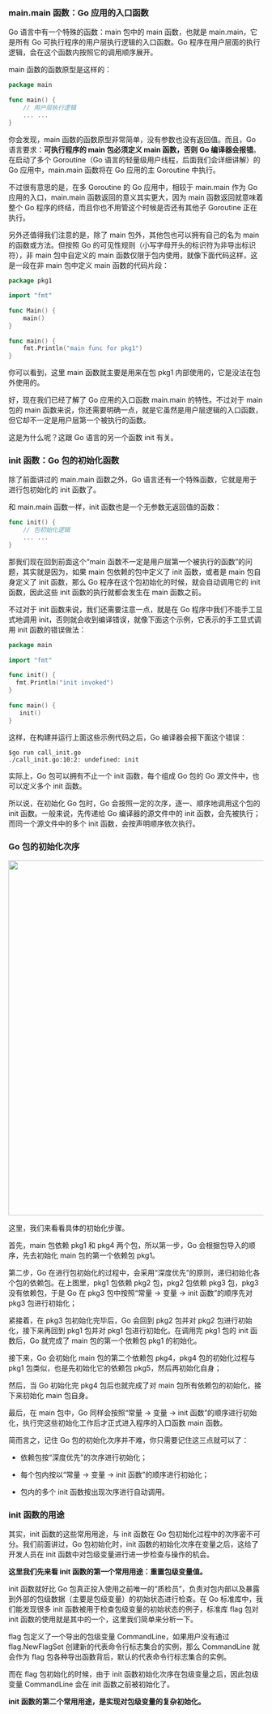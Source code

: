 ### main.main 函数：Go 应用的入口函数

Go 语言中有一个特殊的函数：main 包中的 main 函数，也就是 main.main，它是所有 Go 可执行程序的用户层执行逻辑的入口函数。Go 程序在用户层面的执行逻辑，会在这个函数内按照它的调用顺序展开。



main 函数的函数原型是这样的：


```go
package main
​
func main() {
    // 用户层执行逻辑
    ... ...
}
```


你会发现，main 函数的函数原型非常简单，没有参数也没有返回值。而且，Go 语言要求：**可执行程序的 main 包必须定义 main 函数，否则 Go 编译器会报错**。在启动了多个 Goroutine（Go 语言的轻量级用户线程，后面我们会详细讲解）的 Go 应用中，main.main 函数将在 Go 应用的主 Goroutine 中执行。



不过很有意思的是，在多 Goroutine 的 Go 应用中，相较于 main.main 作为 Go 应用的入口，main.main 函数返回的意义其实更大，因为 main 函数返回就意味着整个 Go 程序的终结，而且你也不用管这个时候是否还有其他子 Goroutine 正在执行。



另外还值得我们注意的是，除了 main 包外，其他包也可以拥有自己的名为 main 的函数或方法。但按照 Go 的可见性规则（小写字母开头的标识符为非导出标识符），非 main 包中自定义的 main 函数仅限于包内使用，就像下面代码这样，这是一段在非 main 包中定义 main 函数的代码片段：

```go
package pkg1
  
import "fmt"
​
func Main() {
    main()
}
​
func main() {
    fmt.Println("main func for pkg1")
}  
```


你可以看到，这里 main 函数就主要是用来在包 pkg1 内部使用的，它是没法在包外使用的。



好，现在我们已经了解了 Go 应用的入口函数 main.main 的特性。不过对于 main 包的 main 函数来说，你还需要明确一点，就是它虽然是用户层逻辑的入口函数，但它却不一定是用户层第一个被执行的函数。

这是为什么呢？这跟 Go 语言的另一个函数 init 有关。

### init 函数：Go 包的初始化函数

除了前面讲过的 main.main 函数之外，Go 语言还有一个特殊函数，它就是用于进行包初始化的 init 函数了。



和 main.main 函数一样，init 函数也是一个无参数无返回值的函数：


```go
func init() {
    // 包初始化逻辑
    ... ...
}
```


那我们现在回到前面这个“main 函数不一定是用户层第一个被执行的函数”的问题，其实就是因为，如果 main 包依赖的包中定义了 init 函数，或者是 main 包自身定义了 init 函数，那么 Go 程序在这个包初始化的时候，就会自动调用它的 init 函数，因此这些 init 函数的执行就都会发生在 main 函数之前。



不过对于 init 函数来说，我们还需要注意一点，就是在 Go 程序中我们不能手工显式地调用 init，否则就会收到编译错误，就像下面这个示例，它表示的手工显式调用 init 函数的错误做法：


```go
package main
​
import "fmt"
​
func init() {
  fmt.Println("init invoked")
}
​
func main() {
   init()
}
```

这样，在构建并运行上面这些示例代码之后，Go 编译器会报下面这个错误：


```
$go run call_init.go 
./call_init.go:10:2: undefined: init
```


实际上，Go 包可以拥有不止一个 init 函数，每个组成 Go 包的 Go 源文件中，也可以定义多个 init 函数。



所以说，在初始化 Go 包时，Go 会按照一定的次序，逐一、顺序地调用这个包的 init 函数。一般来说，先传递给 Go 编译器的源文件中的 init 函数，会先被执行；而同一个源文件中的多个 init 函数，会按声明顺序依次执行。

### Go 包的初始化次序

<img src="https://static001.geekbang.org/resource/image/e4/0b/e4ddb702876f4f2a0880e4353a390d0b.jpg?wh=1920x1047" width="700"/>

这里，我们来看看具体的初始化步骤。



首先，main 包依赖 pkg1 和 pkg4 两个包，所以第一步，Go 会根据包导入的顺序，先去初始化 main 包的第一个依赖包 pkg1。



第二步，Go 在进行包初始化的过程中，会采用“深度优先”的原则，递归初始化各个包的依赖包。在上图里，pkg1 包依赖 pkg2 包，pkg2 包依赖 pkg3 包，pkg3 没有依赖包，于是 Go 在 pkg3 包中按照“常量 -> 变量 -> init 函数”的顺序先对 pkg3 包进行初始化；



紧接着，在 pkg3 包初始化完毕后，Go 会回到 pkg2 包并对 pkg2 包进行初始化，接下来再回到 pkg1 包并对 pkg1 包进行初始化。在调用完 pkg1 包的 init 函数后，Go 就完成了 main 包的第一个依赖包 pkg1 的初始化。



接下来，Go 会初始化 main 包的第二个依赖包 pkg4，pkg4 包的初始化过程与 pkg1 包类似，也是先初始化它的依赖包 pkg5，然后再初始化自身；



然后，当 Go 初始化完 pkg4 包后也就完成了对 main 包所有依赖包的初始化，接下来初始化 main 包自身。

最后，在 main 包中，Go 同样会按照“常量 -> 变量 -> init 函数”的顺序进行初始化，执行完这些初始化工作后才正式进入程序的入口函数 main 函数。

简而言之，记住 Go 包的初始化次序并不难，你只需要记住这三点就可以了：


- 依赖包按“深度优先”的次序进行初始化；

- 每个包内按以“常量 -> 变量 -> init 函数”的顺序进行初始化；

- 包内的多个 init 函数按出现次序进行自动调用。

### init 函数的用途

其实，init 函数的这些常用用途，与 init 函数在 Go 包初始化过程中的次序密不可分。我们前面讲过，Go 包初始化时，init 函数的初始化次序在变量之后，这给了开发人员在 init 函数中对包级变量进行进一步检查与操作的机会。



**这里我们先来看 init 函数的第一个常用用途：重置包级变量值。**



init 函数就好比 Go 包真正投入使用之前唯一的“质检员”，负责对包内部以及暴露到外部的包级数据（主要是包级变量）的初始状态进行检查。在 Go 标准库中，我们能发现很多 init 函数被用于检查包级变量的初始状态的例子，标准库 flag 包对 init 函数的使用就是其中的一个，这里我们简单来分析一下。



flag 包定义了一个导出的包级变量 CommandLine，如果用户没有通过 flag.NewFlagSet 创建新的代表命令行标志集合的实例，那么 CommandLine 就会作为 flag 包各种导出函数背后，默认的代表命令行标志集合的实例。



而在 flag 包初始化的时候，由于 init 函数初始化次序在包级变量之后，因此包级变量 CommandLine 会在 init 函数之前被初始化了。

**init 函数的第二个常用用途，是实现对包级变量的复杂初始化。**